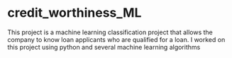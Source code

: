 # credit_worthiness_ML
This project is a machine learning classification project that allows the company to know loan applicants who are qualified for a loan. I worked on this project using python and several machine learning algorithms
